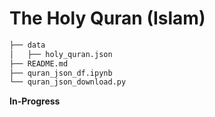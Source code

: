 # The Holy Quran (Islam)

```bash
├── data
│   ├── holy_quran.json
├── README.md
├── quran_json_df.ipynb
└── quran_json_download.py
```

**In-Progress**
